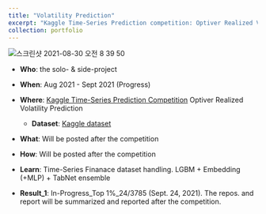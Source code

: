 ```yaml
---
title: "Volatility Prediction"
excerpt: "Kaggle Time-Series Prediction competition: Optiver Realized Volatility Prediction"
collection: portfolio
---
```


![스크린샷 2021-08-30 오전 8 39 50](https://user-images.githubusercontent.com/58493928/131365851-7d1b509e-3715-4dc5-b90a-7859995c3960.png)

- **Who**: the solo- & side-project
- **When**: Aug 2021 - Sept 2021 (Progress)
- **Where**: [Kaggle Time-Series Prediction Competition](https://www.kaggle.com/c/optiver-realized-volatility-prediction) Optiver Realized Volatility Prediction
  - **Dataset**: [Kaggle dataset](https://www.kaggle.com/c/optiver-realized-volatility-prediction/data)
- **What**: Will be posted after the competition
- **How**: Will be posted after the competition
- **Learn**: Time-Series Finanace dataset handling. LGBM + Embedding (+MLP) + TabNet ensemble   

- **Result_1**: In-Progress_Top 1%_24/3785 (Sept. 24, 2021). The repos. and report will be summarized and reported after the competition.
